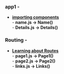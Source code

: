 ### app1 -
* <a href="https://github.com/dev-kumaresan/react-js/tree/main/virtual-DOM/app1/src"><b>importing components</b></a><br>
        - <b>name.js -> Name()</b><br>
        - <b>Details.js -> Details()</b>

### Routing -
* <a href="https://github.com/dev-kumaresan/react-js/tree/main/virtual-DOM/routing/src"><b>Learning about Routes</b></a><br>
        - <b>page1.js -> Page1()</b><br>
        - <b>page2.js -> Page2()</b><br>
        - <b>links.js -> Links()</b>
